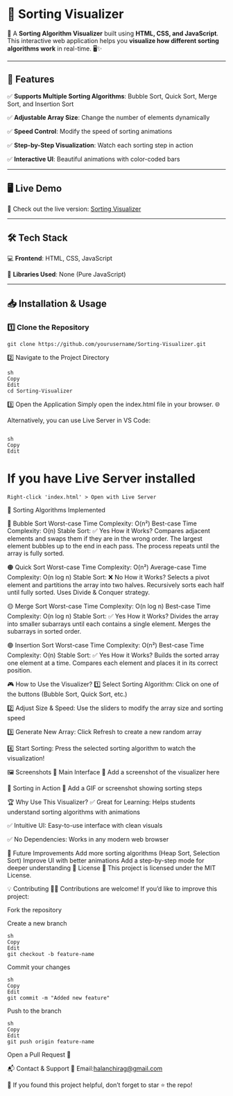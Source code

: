 # 📌 Sorting Visualizer  

🔹 A **Sorting Algorithm Visualizer** built using **HTML, CSS, and JavaScript**. This interactive web application helps you **visualize how different sorting algorithms work** in real-time. 🖥️✨  

---

## 🌟 Features  

✅ **Supports Multiple Sorting Algorithms**: Bubble Sort, Quick Sort, Merge Sort, and Insertion Sort  

✅ **Adjustable Array Size**: Change the number of elements dynamically  

✅ **Speed Control**: Modify the speed of sorting animations  

✅ **Step-by-Step Visualization**: Watch each sorting step in action  

✅ **Interactive UI**: Beautiful animations with color-coded bars  

---

## 🖥️ Live Demo  

🚀 Check out the live version: [Sorting Visualizer](https://your-live-demo-link.com)  

---

## 🛠️ Tech Stack  

💻 **Frontend**: HTML, CSS, JavaScript  

📜 **Libraries Used**: None (Pure JavaScript)  

---

## 📥 Installation & Usage  

### 1️⃣ Clone the Repository  

```
git clone https://github.com/yourusername/Sorting-Visualizer.git
```
2️⃣ Navigate to the Project Directory
```
sh
Copy
Edit
cd Sorting-Visualizer
```
3️⃣ Open the Application
Simply open the index.html file in your browser. 🌐

Alternatively, you can use Live Server in VS Code:
```

sh
Copy
Edit
```
# If you have Live Server installed
```
Right-click 'index.html' > Open with Live Server
```

📌 Sorting Algorithms Implemented

🔴 Bubble Sort
Worst-case Time Complexity: O(n²)
Best-case Time Complexity: O(n)
Stable Sort: ✅ Yes
How it Works?
Compares adjacent elements and swaps them if they are in the wrong order.
The largest element bubbles up to the end in each pass.
The process repeats until the array is fully sorted.

🟠 Quick Sort
Worst-case Time Complexity: O(n²)
Average-case Time Complexity: O(n log n)
Stable Sort: ❌ No
How it Works?
Selects a pivot element and partitions the array into two halves.
Recursively sorts each half until fully sorted.
Uses Divide & Conquer strategy.

🟡 Merge Sort
Worst-case Time Complexity: O(n log n)
Best-case Time Complexity: O(n log n)
Stable Sort: ✅ Yes
How it Works?
Divides the array into smaller subarrays until each contains a single element.
Merges the subarrays in sorted order.

🟢 Insertion Sort
Worst-case Time Complexity: O(n²)
Best-case Time Complexity: O(n)
Stable Sort: ✅ Yes
How it Works?
Builds the sorted array one element at a time.
Compares each element and places it in its correct position.

🎮 How to Use the Visualizer?
1️⃣ Select Sorting Algorithm: Click on one of the buttons (Bubble Sort, Quick Sort, etc.)

2️⃣ Adjust Size & Speed: Use the sliders to modify the array size and sorting speed

3️⃣ Generate New Array: Click Refresh to create a new random array

4️⃣ Start Sorting: Press the selected sorting algorithm to watch the visualization!

🖼️ Screenshots
🔹 Main Interface
📌 Add a screenshot of the visualizer here

🔹 Sorting in Action
📌 Add a GIF or screenshot showing sorting steps

🏆 Why Use This Visualizer?
✅ Great for Learning: Helps students understand sorting algorithms with animations

✅ Intuitive UI: Easy-to-use interface with clean visuals

✅ No Dependencies: Works in any modern web browser

🚀 Future Improvements
Add more sorting algorithms (Heap Sort, Selection Sort)
Improve UI with better animations
Add a step-by-step mode for deeper understanding
📜 License
📄 This project is licensed under the MIT License.

💡 Contributing
👨‍💻 Contributions are welcome! If you’d like to improve this project:

Fork the repository

Create a new branch
```
sh
Copy
Edit
git checkout -b feature-name
```
Commit your changes
```
sh
Copy
Edit
git commit -m "Added new feature"
```
Push to the branch
```
sh
Copy
Edit
git push origin feature-name
```
Open a Pull Request 🚀

📬 Contact & Support
📧 Email:halanchirag@gmail.com



🌟 If you found this project helpful, don’t forget to star ⭐ the repo!
